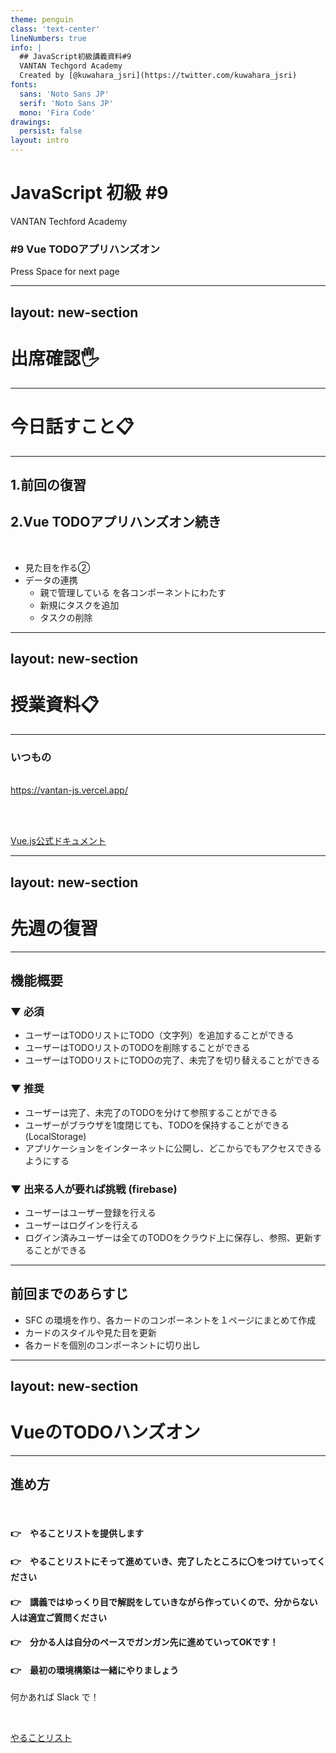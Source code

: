 ```yaml
---
theme: penguin
class: 'text-center'
lineNumbers: true
info: |
  ## JavaScript初級講義資料#9
  VANTAN Techgord Academy
  Created by [@kuwahara_jsri](https://twitter.com/kuwahara_jsri)
fonts:
  sans: 'Noto Sans JP'
  serif: 'Noto Sans JP'
  mono: 'Fira Code'
drawings:
  persist: false
layout: intro
---
```


# JavaScript 初級 #9

VANTAN Techford Academy

### #9 Vue TODOアプリハンズオン
<div class="pt-12">
  <span @click="$slidev.nav.next" class="px-2 py-1 rounded cursor-pointer" hover="bg-white bg-opacity-10">
    Press Space for next page <carbon:arrow-right class="inline"/>
  </span>
</div>

---
layout: new-section
---

# 出席確認🖐

---

# 今日話すこと📋

---

## 1.前回の復習
## 2.Vue TODOアプリハンズオン続き

<br>

- 見た目を作る②
- データの連携
  - 親で管理している
  を各コンポーネントにわたす
  - 新規にタスクを追加
  - タスクの削除

---
layout: new-section
---

# 授業資料📋

---

### いつもの
<br>
<div class="mb-1">
  <a href="https://vantan-js.vercel.app/" target="_blank">https://vantan-js.vercel.app/</a>
</div>

<br><br>

<a target="_blank" href="https://jp.vuejs.org/index.html" class="px-2 py-1 rounded cursor-pointer" hover="bg-white bg-opacity-10">
  Vue.js公式ドキュメント<carbon:arrow-right class="inline"/>
</a>

---
layout: new-section
---

# 先週の復習

---

## 機能概要

### ▼ 必須

- ユーザーはTODOリストにTODO（文字列）を追加することができる
- ユーザーはTODOリストのTODOを削除することができる
- ユーザーはTODOリストにTODOの完了、未完了を切り替えることができる

### ▼ 推奨

- ユーザーは完了、未完了のTODOを分けて参照することができる
- ユーザーがブラウザを1度閉じても、TODOを保持することができる(LocalStorage)
- アプリケーションをインターネットに公開し、どこからでもアクセスできるようにする

### ▼ 出来る人が要れば挑戦 (firebase)

- ユーザーはユーザー登録を行える
- ユーザーはログインを行える
- ログイン済みユーザーは全てのTODOをクラウド上に保存し、参照、更新することができる


---

## 前回までのあらすじ

- SFC の環境を作り、各カードのコンポーネントを１ページにまとめて作成
- カードのスタイルや見た目を更新
- 各カードを個別のコンポーネントに切り出し


---
layout: new-section
---

# VueのTODOハンズオン

---

## 進め方

<br>

#### 👉　やることリストを提供します
#### 👉　やることリストにそって進めていき、完了したところに〇をつけていってください
#### 👉　講義ではゆっくり目で解説をしていきながら作っていくので、分からない人は適宜ご質問ください
#### 👉　分かる人は自分のペースでガンガン先に進めていってOKです！
#### 👉　最初の環境構築は一緒にやりましょう

何かあれば Slack で！

<br>

<a href="https://docs.google.com/spreadsheets/d/1OxKTK7Hc1-lvt53CvQ3KIhCbk0zbuXRNpnn3f9lf3Ns/edit?usp=sharing" target="__blank">やることリスト</a>
